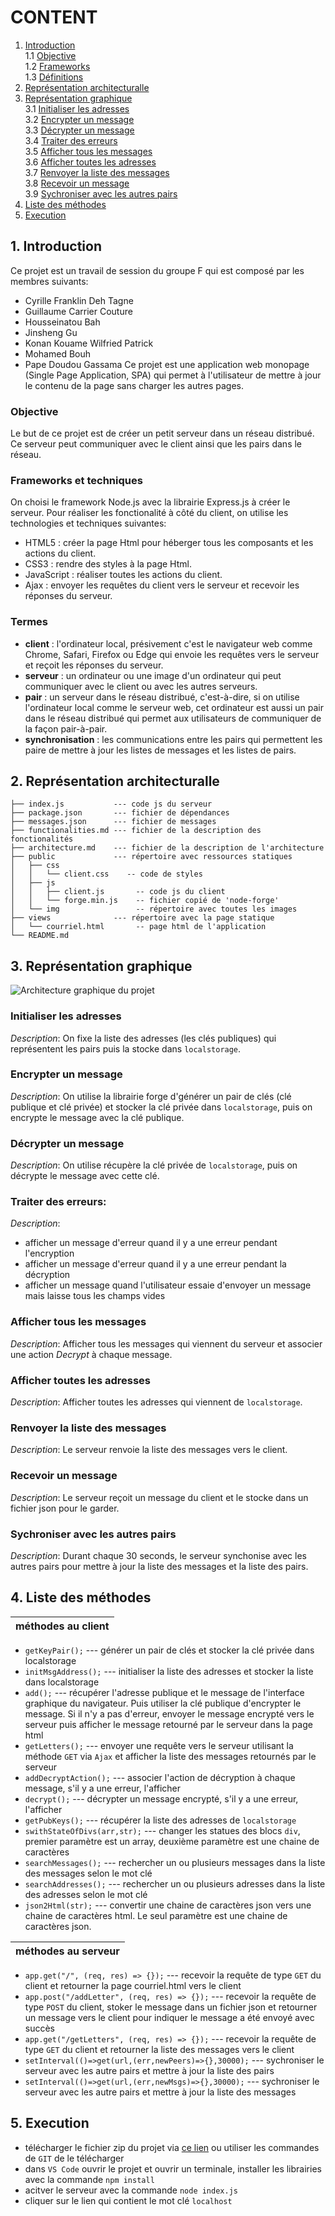 # CONTENT
1. [Introduction](#1-introduction)  
     1.1 [Objective](#objective)  
     1.2 [Frameworks](#frameworks-et-techniques)  
     1.3 [Définitions](#termes)  
2. [Représentation architecturalle](#2-représentation-architecturalle) 
3. [Représentation graphique](#3-représentation-graphique)  
     3.1 [Initialiser les adresses](#initialiser-les-adresses)  
     3.2 [Encrypter un message](#encrypter-un-message)  
     3.3 [Décrypter un message](#décrypter-un-message)  
	 3.4 [Traiter des erreurs](#traiter-des-erreurs)  
     3.5 [Afficher tous les messages](#afficher-tous-les-messages)  
     3.6 [Afficher toutes les adresses](#afficher-toutes-les-adresses)    
     3.7 [Renvoyer la liste des messages](#renvoyer-la-liste-des-messages)  
     3.8 [Recevoir un message](#recevoir-un-message)  
     3.9 [Sychroniser avec les autres pairs](#sychroniser-avec-les-autres-pairs)  
4. [Liste des méthodes](#4-liste-des-méthodes) 
5. [Execution](#5-execution) 

## 1. Introduction
Ce projet est un travail de session du groupe F qui est composé par les membres suivants:  
- Cyrille Franklin Deh Tagne
- Guillaume Carrier Couture
- Housseinatou Bah
- Jinsheng Gu
- Konan Kouame Wilfried Patrick
- Mohamed Bouh
- Pape Doudou Gassama
Ce projet est une application web monopage (Single Page Application, SPA) qui permet à l'utilisateur de mettre à jour le contenu de la page sans charger les autres pages.  


### Objective
Le but de ce projet est de créer un petit serveur dans un réseau distribué. Ce serveur peut communiquer avec le client ainsi que les pairs dans le réseau.   

### Frameworks et techniques
On choisi le framework Node.js avec la librairie Express.js à créer le serveur. Pour réaliser les fonctionalité à côté du client, on utilise les technologies et techniques suivantes:  
- HTML5 : créer la page Html pour héberger tous les composants et les actions du client.
- CSS3 : rendre des styles à la page Html.
- JavaScript : réaliser toutes les actions du client.  
- Ajax : envoyer les requêtes du client vers le serveur et recevoir les réponses du serveur.

### Termes
- **client** : l'ordinateur local, présivement c'est le navigateur web comme Chrome, Safari, Firefox ou Edge qui envoie les requêtes vers le serveur et reçoit les réponses du serveur.
- **serveur** : un ordinateur ou une image d'un ordinateur qui peut communiquer avec le client ou avec les autres serveurs.
- **pair** : un serveur dans le réseau distribué, c'est-à-dire, si on utilise l'ordinateur local comme le serveur web, cet ordinateur est aussi un pair dans le réseau distribué qui permet aux utilisateurs de communiquer de la façon pair-à-pair.
- **synchronisation** : les communications entre les pairs qui permettent les paire de mettre à jour les listes de messages et les listes de pairs.

## 2. Représentation architecturalle

	├── index.js           --- code js du serveur
	├── package.json       --- fichier de dépendances
	├── messages.json      --- fichier de messages
	├── functionalities.md --- fichier de la description des fonctionalités
	├── architecture.md    --- fichier de la description de l'architecture
	├── public             --- répertoire avec ressources statiques
	│   ├── css
	│   │   └── client.css    -- code de styles
	│   ├── js
	│   │   ├── client.js       -- code js du client
	│   │   └── forge.min.js    -- fichier copié de 'node-forge'
	│   └── img                 -- répertoire avec toutes les images
	├── views              --- répertoire avec la page statique
	│   └── courriel.html       -- page html de l'application 
	└── README.md
     
## 3. Représentation graphique

![Architecture graphique du projet](public/img/architeture.png "Architecture graphique du projet")

### Initialiser les adresses
*Description*: On fixe la liste des adresses (les clés publiques) qui représentent les pairs puis la stocke dans `localstorage`.

### Encrypter un message
*Description*: On utilise la librairie forge d'générer un pair de clés (clé publique et clé privée) et stocker la clé privée dans `localstorage`, puis on encrypte le message avec la clé publique.

### Décrypter un message
*Description*: On utilise récupère la clé privée de `localstorage`, puis on décrypte le message avec cette clé.

### Traiter des erreurs: 
*Description*: 
- afficher un message d'erreur quand il y a une erreur pendant l'encryption
- afficher un message d'erreur quand il y a une erreur pendant la décryption
- afficher un message quand l'utilisateur essaie d'envoyer un message mais laisse tous les champs vides

### Afficher tous les messages
*Description*: Afficher tous les messages qui viennent du serveur et associer une action *Decrypt* à chaque message.

### Afficher toutes les adresses
*Description*: Afficher toutes les adresses qui viennent de `localstorage`.

### Renvoyer la liste des messages
*Description*: Le serveur renvoie la liste des messages vers le client.

### Recevoir un message
*Description*: Le serveur reçoit un message du client et le stocke dans un fichier json pour le garder.

### Sychroniser avec les autres pairs
*Description*: Durant chaque 30 seconds, le serveur synchonise avec les autres pairs pour mettre à jour la liste des messages et la liste des pairs.

## 4. Liste des méthodes

| méthodes au client |
| :-------------: |
- `getKeyPair();`      --- générer un pair de clés et stocker la clé privée dans localstorage
- `initMsgAddress();`     --- initialiser la liste des adresses et stocker la liste dans localstorage
- `add();`   --- récupérer l'adresse publique et le message de l'interface graphique du navigateur. Puis utiliser la clé publique d'encrypter le message. Si il n'y a pas d'erreur, envoyer le message encrypté vers le serveur puis afficher le message retourné par le serveur dans la page html
- `getLetters();` --- envoyer une requête vers le serveur utilisant la méthode `GET` via `Ajax` et afficher la liste des messages retournés par le serveur
- `addDecryptAction();`  --- associer l'action de décryption à chaque message, s'il y a une erreur, l'afficher
- `decrypt();`     --- décrypter un message encrypté, s'il y a une erreur, l'afficher
- `getPubKeys();`  --- récupérer la liste des adresses de `localstorage`
- `swithStateOfDivs(arr,str);` --- changer les statues des blocs `div`, premier paramètre est un array, deuxième paramètre est une chaine de caractères
- `searchMessages();` --- rechercher un ou plusieurs messages dans la liste des messages selon le mot clé
- `searchAddresses();` --- rechercher un ou plusieurs adresses dans la liste des adresses selon le mot clé
- `json2Html(str);`  --- convertir une chaine de caractères json vers une chaine de caractères html. Le seul paramètre est une chaine de caractères json.

| méthodes au serveur |
| :-------------: |
- `app.get("/", (req, res) => {});`  --- recevoir la requête de type `GET` du client et retourner la page courriel.html vers le client
- `app.post("/addLetter", (req, res) => {});` --- recevoir la requête de type `POST` du client, stoker le message dans un fichier json et retourner un message vers le client pour indiquer le message a été envoyé avec succès
- `app.get("/getLetters", (req, res) => {});`  --- recevoir la requête de type `GET` du client et retourner la liste des messages vers le client
- `setInterval(()=>get(url,(err,newPeers)=>{},30000);` --- sychroniser le serveur avec les autre pairs et mettre à jour la liste des pairs
- `setInterval(()=>get(url,(err,newMsgs)=>{},30000);` --- sychroniser le serveur avec les autre pairs et mettre à jour la liste des messages

## 5. Execution
- télécharger le fichier zip du projet via [ce lien](https://github.com/jason-js-gu/uqo-tech-internet-projet2) ou utiliser les commandes de `GIT` de le télécharger
- dans `VS Code` ouvrir le projet et ouvrir un terminale, installer les librairies avec la commande `npm install`
- acitver le serveur avec la commande `node index.js`
- cliquer sur le lien qui contient le mot clé `localhost`
